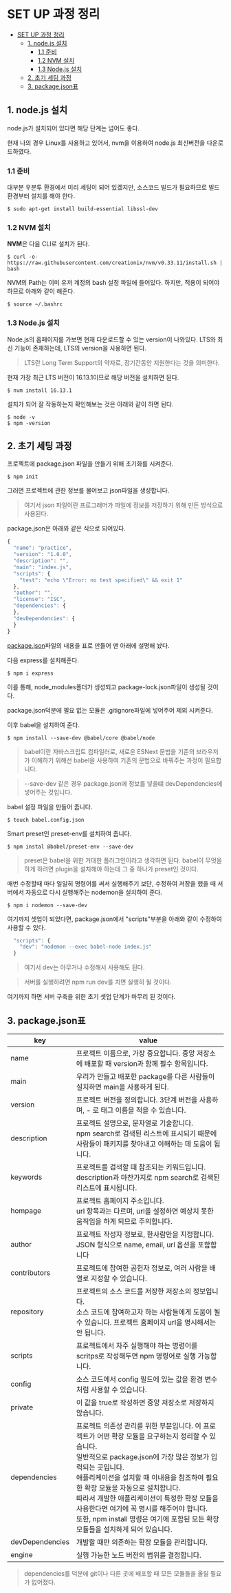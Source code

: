 # SET UP 과정 정리

- [SET UP 과정 정리](#set-up-과정-정리)
  - [1. node.js 설치](#1-nodejs-설치)
    - [1.1 준비](#11-준비)
    - [1.2 NVM 설치](#12-nvm-설치)
    - [1.3 Node.js 설치](#13-nodejs-설치)
  - [2. 초기 세팅 과정](#2-초기-세팅-과정)
  - [3. package.json표](#3-packagejson표)

## 1. node.js 설치

node.js가 설치되어 있다면 해당 단계는 넘어도 좋다.

현재 나의 경우 Linux를 사용하고 있어서, nvm을 이용하여 node.js 최신버전을 다운로드하였다.

### 1.1 준비

대부분 우분투 환경에서 미리 세팅이 되어 있겠지만, 소스코드 빌드가 필요하므로 빌드 환경부터 설치를 해야 한다.

    $ sudo apt-get install build-essential libssl-dev

### 1.2 NVM 설치

**NVM**은 다음 CLI로 설치가 된다.

    $ curl -o- https://raw.githubusercontent.com/creationix/nvm/v0.33.11/install.sh | bash

NVM의 Path는 이미 유저 계정의 bash 설정 파일에 들어있다. 하지만, 적용이 되어야 하므로 아래와 같이 해준다.

    $ source ~/.bashrc

### 1.3 Node.js 설치

Node.js의 홈페이지를 가보면 현재 다운로드할 수 있는 version이 나와있다. LTS와 최신 기능이 존재하는데, LTS의 version을 사용하면 된다.

> LTS란 Long Term Support의 약자로, 장기간동안 지원한다는 것을 의미한다.

현재 가장 최근 LTS 버전이 16.13.1이므로 해당 버전을 설치하면 된다.

    $ nvm install 16.13.1

설치가 되어 잘 작동하는지 확인해보는 것은 아래와 같이 하면 된다.

    $ node -v
    $ npm -version

## 2. 초기 세팅 과정

프로젝트에 package.json 파일을 만들기 위해 초기화를 시켜준다.

    $ npm init

그러면 프로젝트에 관한 정보를 물어보고 json파일을 생성합니다.

> 여기서 json 파일이란 프로그래머가 파일에 정보를 저장하기 위해 만든 방식으로 사용된다.

package.json은 아래와 같은 식으로 되어있다.

```javascript
{
  "name": "practice",
  "version": "1.0.0",
  "description": "",
  "main": "index.js",
  "scripts": {
    "test": "echo \"Error: no test specified\" && exit 1"
  },
  "author": "",
  "license": "ISC",
  "dependencies": {
  },
  "devDependencies": {
  }
}
```

[package.json](#packagejson표)파일의 내용을 표로 만들어 맨 아래에 설명해 놨다.

다음 express를 설치해준다.

    $ npm i express

이를 통해, node_modules폴더가 생성되고 package-lock.json파일이 생성될 것이다.

package.json덕분에 필요 없는 모듈은 .gitignore파일에 넣어주어 제외 시켜준다.

이후 babel을 설치하여 준다.

    $ npm install --save-dev @babel/core @babel/node

> babel이란 자바스크립트 컴파일러로, 새로운 ESNext 문법을 기존의 브라우저가 이해하기 위해선 babel을 사용하여 기존의 문법으로 바꿔주는 과정이 필요합니다.

> --save-dev 같은 경우 package.json에 정보를 넣을떄 devDependencies에 넣어주는 것입니다.

babel 설정 파일을 만들어 줍니다.

    $ touch babel.config.json

Smart preset인 preset-env를 설치하여 줍니다.

    $ npm instal @babel/preset-env --save-dev

> preset은 babel을 위한 거대한 플러그인이라고 생각하면 된다.
> babel이 무엇을 하게 하려면 plugin을 설치해야 하는데 그 중 하나가 preset인 것이다.

매번 수정할때 마다 일일히 명령어를 써서 실행해주기 보단, 수정하여 저장을 했을 때 서버에서 자동으로 다시 실행해주는 nodemon을 설치하여 준다.

    $ npm i nodemon --save-dev

여기까지 셋업이 되었다면, package.json에서 "scripts"부분을 아래와 같이 수정하여 사용할 수 있다.

```javascript
  "scripts": {
    "dev": "nodemon --exec babel-node index.js"
  }
```

> 여기서 dev는 아무거나 수정해서 사용해도 된다.

> 서버를 실행하려면 npm run dev를 치면 실행히 될 것이다.

여기까지 하면 서버 구축을 위한 초기 셋업 단계가 마무리 된 것이다.

## 3. package.json표

| key             | value                                                                                                                                                                                                                                                                                                                                                                                                                                                 |
| --------------- | ----------------------------------------------------------------------------------------------------------------------------------------------------------------------------------------------------------------------------------------------------------------------------------------------------------------------------------------------------------------------------------------------------------------------------------------------------- |
| name            | 프로젝트 이름으로, 가장 중요합니다. 중앙 저장소에 배포할 때 version과 함께 필수 항목입니다.                                                                                                                                                                                                                                                                                                                                                           |
| main            | 우리가 만들고 배포한 package를 다른 사람들이 설치하면 main을 사용하게 된다.                                                                                                                                                                                                                                                                                                                                                                           |
| version         | 프로젝트 버전을 정의합니다. 3단계 버전을 사용하며, - 로 태그 이름을 적을 수 있습니다.                                                                                                                                                                                                                                                                                                                                                                 |
| description     | 프로젝트 설명으로, 문자열로 기술합니다.<br/>npm search로 검색된 리스트에 표시되기 때문에 사람들이 패키지를 찾아내고 이해하는 데 도움이 됩니다.                                                                                                                                                                                                                                                                                                        |
| keywords        | 프로젝트를 검색할 때 참조되는 키워드입니다.<br/>description과 마찬가지로 npm search로 검색된 리스트에 표시됩니다.                                                                                                                                                                                                                                                                                                                                     |
| hompage         | 프로젝트 홈페이지 주소입니다.<br/>url 항목과는 다르며, url을 설정하면 예상치 못한 움직임을 하게 되므로 주의합니다.                                                                                                                                                                                                                                                                                                                                    |
| author          | 프로젝트 작성자 정보로, 한사람만을 지정합니다. JSON 형식으로 name, email, url 옵션을 포함합니다                                                                                                                                                                                                                                                                                                                                                       |
| contributors    | 프로젝트에 참여한 공헌자 정보로, 여러 사람을 배열로 지정할 수 있습니다.                                                                                                                                                                                                                                                                                                                                                                               |
| repository      | 프로젝트의 소스 코드를 저장한 저장소의 정보입니다.<br/>소스 코드에 참여하고자 하는 사람들에게 도움이 될 수 있습니다. 프로젝트 홈페이지 url을 명시해서는 안 됩니다.                                                                                                                                                                                                                                                                                    |
| scripts         | 프로젝트에서 자주 실행해야 하는 명령어를 scritps로 작성해두면 npm 명령어로 실행 가능합니다.                                                                                                                                                                                                                                                                                                                                                           |
| config          | 소스 코드에서 config 필드에 있는 값을 환경 변수처럼 사용할 수 있습니다.                                                                                                                                                                                                                                                                                                                                                                               |
| private         | 이 값을 true로 작성하면 중앙 저장소로 저장하지 않습니다.                                                                                                                                                                                                                                                                                                                                                                                              |
| dependencies    | 프로젝트 의존성 관리를 위한 부분입니다. 이 프로젝트가 어떤 확장 모듈을 요구하는지 정리할 수 있습니다.<br/>일반적으로 package.json에 가장 많은 정보가 입력되는 곳입니다.<br/>애플리케이션을 설치할 때 이내용을 참조하여 필요한 확장 모듈을 자동으로 설치합니다.<br/>따라서 개발한 애플리케이션이 특정한 확장 모듈을 사용한다면 여기에 꼭 명시를 해주어야 합니다.<br/>또한, npm install 명령은 여기에 포함된 모든 확장 모듈들을 설치하게 되어 있습니다. |
| devDependencies | 개발할 때만 의존하는 확장 모듈을 관리합니다.                                                                                                                                                                                                                                                                                                                                                                                                          |
| engine          | 실행 가능한 노드 버전의 범위를 결정합니다.                                                                                                                                                                                                                                                                                                                                                                                                            |

> dependencies를 덕분에 git이나 다른 곳에 배포할 때 모든 모듈들을 올릴 필요가 없어졌다.
